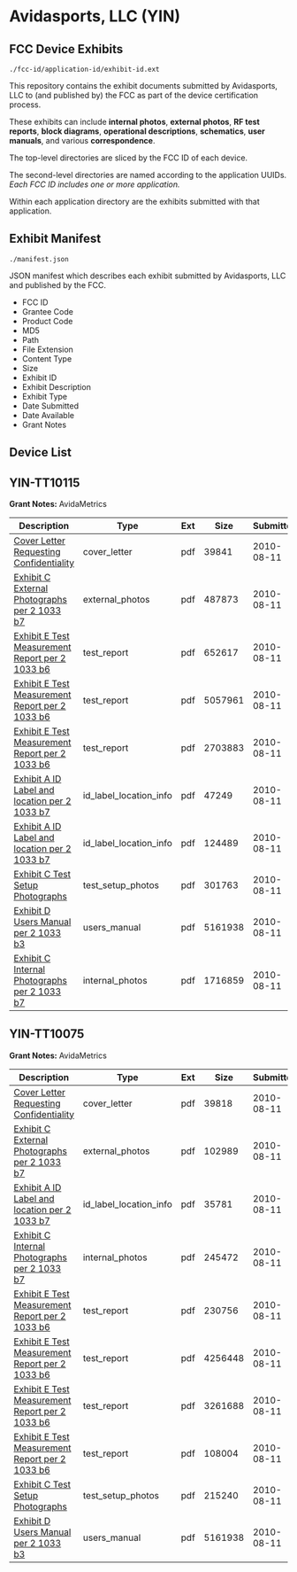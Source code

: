 # Avidasports, LLC (YIN)
## FCC Device Exhibits

```
./fcc-id/application-id/exhibit-id.ext
```

This repository contains the exhibit documents submitted by Avidasports, LLC to (and published by) the FCC as part of the device certification process.

These exhibits can include **internal photos**, **external photos**, **RF test reports**, **block diagrams**, **operational descriptions**, **schematics**, **user manuals**, and various **correspondence**.

The top-level directories are sliced by the FCC ID of each device.

The second-level directories are named according to the application UUIDs. *Each FCC ID includes one or more application.*

Within each application directory are the exhibits submitted with that application. 

## Exhibit Manifest

```
./manifest.json
```

JSON manifest which describes each exhibit submitted by Avidasports, LLC and published by the FCC.

- FCC ID
- Grantee Code
- Product Code
- MD5
- Path
- File Extension
- Content Type
- Size
- Exhibit ID
- Exhibit Description
- Exhibit Type
- Date Submitted
- Date Available
- Grant Notes

## Device List
## YIN-TT10115
**Grant Notes:** AvidaMetrics

| Description | Type | Ext | Size | Submitted | Available |
| ----------- | ---- | --- | ---- | --------- | --------- |
| [Cover Letter Requesting Confidentiality](YIN-TT10115/31339d1f8efce925b520986277e4b32f/1324997.pdf) | cover_letter | pdf | 39841 | 2010-08-11 | 2010-08-11 |
| [Exhibit C External Photographs per 2 1033 b7](YIN-TT10115/31339d1f8efce925b520986277e4b32f/1324993.pdf) | external_photos | pdf | 487873 | 2010-08-11 | 2010-08-11 |
| [Exhibit E Test Measurement Report per 2 1033 b6](YIN-TT10115/31339d1f8efce925b520986277e4b32f/1324998.pdf) | test_report | pdf | 652617 | 2010-08-11 | 2010-08-11 |
| [Exhibit E Test Measurement Report per 2 1033 b6](YIN-TT10115/31339d1f8efce925b520986277e4b32f/1324999.pdf) | test_report | pdf | 5057961 | 2010-08-11 | 2010-08-11 |
| [Exhibit E Test Measurement Report per 2 1033 b6](YIN-TT10115/31339d1f8efce925b520986277e4b32f/1325000.pdf) | test_report | pdf | 2703883 | 2010-08-11 | 2010-08-11 |
| [Exhibit A ID Label and location per 2 1033 b7](YIN-TT10115/31339d1f8efce925b520986277e4b32f/1324988.pdf) | id_label_location_info | pdf | 47249 | 2010-08-11 | 2010-08-11 |
| [Exhibit A ID Label and location per 2 1033 b7](YIN-TT10115/31339d1f8efce925b520986277e4b32f/1324989.pdf) | id_label_location_info | pdf | 124489 | 2010-08-11 | 2010-08-11 |
| [Exhibit C Test Setup Photographs](YIN-TT10115/31339d1f8efce925b520986277e4b32f/1324995.pdf) | test_setup_photos | pdf | 301763 | 2010-08-11 | 2010-08-11 |
| [Exhibit D Users Manual per 2 1033 b3](YIN-TT10115/31339d1f8efce925b520986277e4b32f/1324948.pdf) | users_manual | pdf | 5161938 | 2010-08-11 | 2010-08-11 |
| [Exhibit C Internal Photographs per 2 1033 b7](YIN-TT10115/31339d1f8efce925b520986277e4b32f/1324994.pdf) | internal_photos | pdf | 1716859 | 2010-08-11 | 2010-08-11 |
## YIN-TT10075
**Grant Notes:** AvidaMetrics

| Description | Type | Ext | Size | Submitted | Available |
| ----------- | ---- | --- | ---- | --------- | --------- |
| [Cover Letter Requesting Confidentiality](YIN-TT10075/9d38959f8336abe3f9a8a09fdb13e924/1324950.pdf) | cover_letter | pdf | 39818 | 2010-08-11 | 2010-08-11 |
| [Exhibit C External Photographs per 2 1033 b7](YIN-TT10075/9d38959f8336abe3f9a8a09fdb13e924/1324945.pdf) | external_photos | pdf | 102989 | 2010-08-11 | 2010-08-11 |
| [Exhibit A ID Label and location per 2 1033 b7](YIN-TT10075/9d38959f8336abe3f9a8a09fdb13e924/1324941.pdf) | id_label_location_info | pdf | 35781 | 2010-08-11 | 2010-08-11 |
| [Exhibit C Internal Photographs per 2 1033 b7](YIN-TT10075/9d38959f8336abe3f9a8a09fdb13e924/1324946.pdf) | internal_photos | pdf | 245472 | 2010-08-11 | 2010-08-11 |
| [Exhibit E Test Measurement Report per 2 1033 b6](YIN-TT10075/9d38959f8336abe3f9a8a09fdb13e924/1324949.pdf) | test_report | pdf | 230756 | 2010-08-11 | 2010-08-11 |
| [Exhibit E Test Measurement Report per 2 1033 b6](YIN-TT10075/9d38959f8336abe3f9a8a09fdb13e924/1324951.pdf) | test_report | pdf | 4256448 | 2010-08-11 | 2010-08-11 |
| [Exhibit E Test Measurement Report per 2 1033 b6](YIN-TT10075/9d38959f8336abe3f9a8a09fdb13e924/1324952.pdf) | test_report | pdf | 3261688 | 2010-08-11 | 2010-08-11 |
| [Exhibit E Test Measurement Report per 2 1033 b6](YIN-TT10075/9d38959f8336abe3f9a8a09fdb13e924/1324953.pdf) | test_report | pdf | 108004 | 2010-08-11 | 2010-08-11 |
| [Exhibit C Test Setup Photographs](YIN-TT10075/9d38959f8336abe3f9a8a09fdb13e924/1324947.pdf) | test_setup_photos | pdf | 215240 | 2010-08-11 | 2010-08-11 |
| [Exhibit D Users Manual per 2 1033 b3](YIN-TT10075/9d38959f8336abe3f9a8a09fdb13e924/1324948.pdf) | users_manual | pdf | 5161938 | 2010-08-11 | 2010-08-11 |
